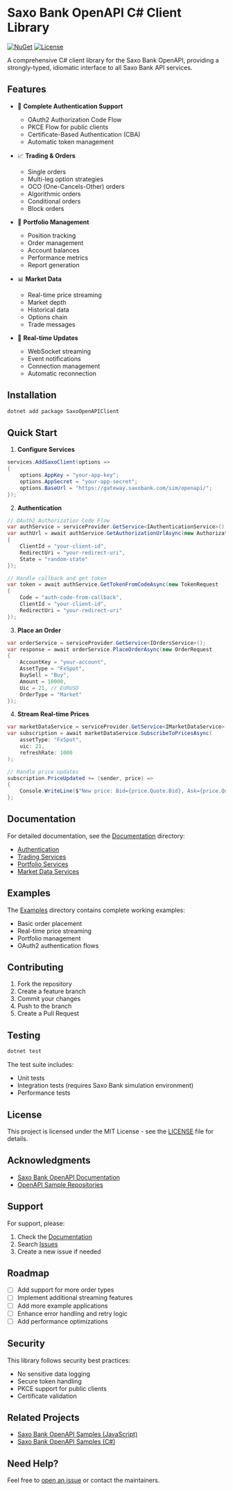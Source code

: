 # Saxo Bank OpenAPI C# Client Library

[![NuGet](https://img.shields.io/nuget/v/SaxoOpenAPIClient.svg)](https://www.nuget.org/packages/SaxoOpenAPIClient)
[![License](https://img.shields.io/github/license/yourusername/SaxoOpenAPIClient)](LICENSE)

A comprehensive C# client library for the Saxo Bank OpenAPI, providing a strongly-typed, idiomatic interface to all Saxo Bank API services.

## Features

- 🔐 **Complete Authentication Support**
  - OAuth2 Authorization Code Flow
  - PKCE Flow for public clients
  - Certificate-Based Authentication (CBA)
  - Automatic token management

- 📈 **Trading & Orders**
  - Single orders
  - Multi-leg option strategies
  - OCO (One-Cancels-Other) orders
  - Algorithmic orders
  - Conditional orders
  - Block orders

- 💼 **Portfolio Management**
  - Position tracking
  - Order management
  - Account balances
  - Performance metrics
  - Report generation

- 📊 **Market Data**
  - Real-time price streaming
  - Market depth
  - Historical data
  - Options chain
  - Trade messages

- 📱 **Real-time Updates**
  - WebSocket streaming
  - Event notifications
  - Connection management
  - Automatic reconnection

## Installation

```bash
dotnet add package SaxoOpenAPIClient
```

## Quick Start

1. **Configure Services**
```csharp
services.AddSaxoClient(options =>
{
    options.AppKey = "your-app-key";
    options.AppSecret = "your-app-secret";
    options.BaseUrl = "https://gateway.saxobank.com/sim/openapi/";
});
```

2. **Authentication**
```csharp
// OAuth2 Authorization Code Flow
var authService = serviceProvider.GetService<IAuthenticationService>();
var authUrl = await authService.GetAuthorizationUrlAsync(new AuthorizationRequest
{
    ClientId = "your-client-id",
    RedirectUri = "your-redirect-uri",
    State = "random-state"
});

// Handle callback and get token
var token = await authService.GetTokenFromCodeAsync(new TokenRequest
{
    Code = "auth-code-from-callback",
    ClientId = "your-client-id",
    RedirectUri = "your-redirect-uri"
});
```

3. **Place an Order**
```csharp
var orderService = serviceProvider.GetService<IOrdersService>();
var response = await orderService.PlaceOrderAsync(new OrderRequest
{
    AccountKey = "your-account",
    AssetType = "FxSpot",
    BuySell = "Buy",
    Amount = 10000,
    Uic = 21, // EURUSD
    OrderType = "Market"
});
```

4. **Stream Real-time Prices**
```csharp
var marketDataService = serviceProvider.GetService<IMarketDataService>();
var subscription = await marketDataService.SubscribeToPricesAsync(
    assetType: "FxSpot",
    uic: 21,
    refreshRate: 1000
);

// Handle price updates
subscription.PriceUpdated += (sender, price) =>
{
    Console.WriteLine($"New price: Bid={price.Quote.Bid}, Ask={price.Quote.Ask}");
};
```

## Documentation

For detailed documentation, see the [Documentation](Documentation) directory:

- [Authentication](Documentation/Authentication/README.md)
- [Trading Services](Documentation/Trading/README.md)
- [Portfolio Services](Documentation/Portfolio/README.md)
- [Market Data Services](Documentation/MarketData/README.md)

## Examples

The [Examples](Examples) directory contains complete working examples:

- Basic order placement
- Real-time price streaming
- Portfolio management
- OAuth2 authentication flows

## Contributing

1. Fork the repository
2. Create a feature branch
3. Commit your changes
4. Push to the branch
5. Create a Pull Request

## Testing

```bash
dotnet test
```

The test suite includes:
- Unit tests
- Integration tests (requires Saxo Bank simulation environment)
- Performance tests

## License

This project is licensed under the MIT License - see the [LICENSE](LICENSE) file for details.

## Acknowledgments

- [Saxo Bank OpenAPI Documentation](https://www.developer.saxo/openapi/learn)
- [OpenAPI Sample Repositories](https://github.com/SaxoBank)

## Support

For support, please:
1. Check the [Documentation](Documentation)
2. Search [Issues](../../issues)
3. Create a new issue if needed

## Roadmap

- [ ] Add support for more order types
- [ ] Implement additional streaming features
- [ ] Add more example applications
- [ ] Enhance error handling and retry logic
- [ ] Add performance optimizations

## Security

This library follows security best practices:
- No sensitive data logging
- Secure token handling
- PKCE support for public clients
- Certificate validation

## Related Projects

- [Saxo Bank OpenAPI Samples (JavaScript)](https://github.com/SaxoBank/openapi-samples-js)
- [Saxo Bank OpenAPI Samples (C#)](https://github.com/SaxoBank/openapi-samples-csharp)

## Need Help?

Feel free to [open an issue](../../issues/new) or contact the maintainers.

